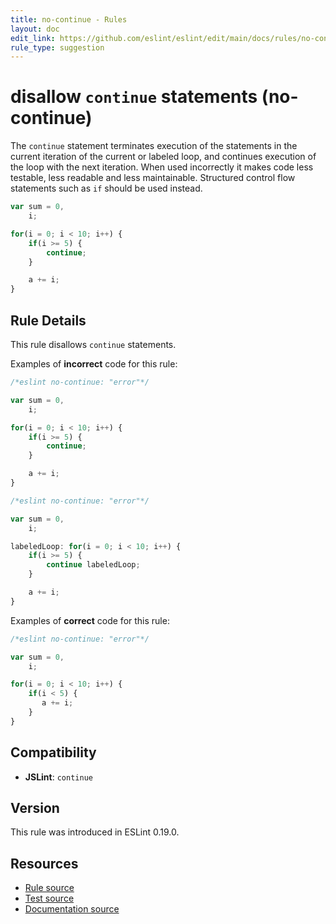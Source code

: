 ```yaml
---
title: no-continue - Rules
layout: doc
edit_link: https://github.com/eslint/eslint/edit/main/docs/rules/no-continue.md
rule_type: suggestion
---
```

<!-- Note: No pull requests accepted for this file. See README.md in the root directory for details. -->

# disallow `continue` statements (no-continue)

The `continue` statement terminates execution of the statements in the current iteration of the current or labeled loop, and continues execution of the loop with the next iteration. When used incorrectly it makes code less testable, less readable and less maintainable. Structured control flow statements such as `if` should be used instead.

```js
var sum = 0,
    i;

for(i = 0; i < 10; i++) {
    if(i >= 5) {
        continue;
    }

    a += i;
}
```

## Rule Details

This rule disallows `continue` statements.

Examples of **incorrect** code for this rule:

```js
/*eslint no-continue: "error"*/

var sum = 0,
    i;

for(i = 0; i < 10; i++) {
    if(i >= 5) {
        continue;
    }

    a += i;
}
```

```js
/*eslint no-continue: "error"*/

var sum = 0,
    i;

labeledLoop: for(i = 0; i < 10; i++) {
    if(i >= 5) {
        continue labeledLoop;
    }

    a += i;
}
```

Examples of **correct** code for this rule:

```js
/*eslint no-continue: "error"*/

var sum = 0,
    i;

for(i = 0; i < 10; i++) {
    if(i < 5) {
       a += i;
    }
}
```

## Compatibility

* **JSLint**: `continue`

## Version

This rule was introduced in ESLint 0.19.0.

## Resources

* [Rule source](https://github.com/eslint/eslint/tree/HEAD/lib/rules/no-continue.js)
* [Test source](https://github.com/eslint/eslint/tree/HEAD/tests/lib/rules/no-continue.js)
* [Documentation source](https://github.com/eslint/eslint/tree/HEAD/docs/rules/no-continue.md)
